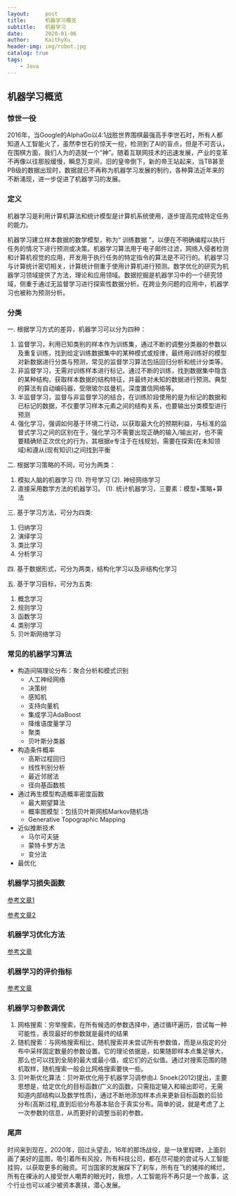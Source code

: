 ```yaml
---
layout:     post
title:      机器学习概览
subtitle:   机器学习
date:       2020-01-06
author:     KaithyXu
header-img: img/robot.jpg
catalog: true
tags:
    - Java
---
```


## 机器学习概览


### 惊世一役

2016年，当Google的AlphaGo以4:1战胜世界围棋最强高手李世石时，所有人都知道人工智能火了，虽然李世石的惊天一挖，检测到了AI的盲点，但是不可否认，在围棋方面，我们人为的造就一个“神”。随着互联网技术的迅速发展，产业的变革不再像以往那般缓慢，瞬息万变间，旧的皇帝倒下，新的帝王站起来，当TB甚至PB级的数据出现时，数据就已不再称为机器学习发展的制约，各种算法近年来的不断涌现，进一步促进了机器学习的发展。

### 定义
机器学习是利用计算机算法和统计模型是计算机系统使用，逐步提高完成特定任务的能力。

机器学习建立样本数据的数学模型，称为“ 训练数据 ”，以便在不明确编程以执行任务的情况下进行预测或决策。机器学习算法用于电子邮件过滤，网络入侵者检测和计算机视觉的应用，开发用于执行任务的特定指令的算法是不可行的。机器学习与计算统计密切相关，计算统计侧重于使用计算机进行预测。数学优化的研究为机器学习领域提供了方法，理论和应用领域。数据挖掘是机器学习中的一个研究领域，侧重于通过无监督学习进行探索性数据分析。在跨业务问题的应用中，机器学习也被称为预测分析。

### 分类
一. 根据学习方式的差异，机器学习可以分为四种：
1. 监督学习，利用已知类别的样本作为训练集，通过不断的调整分类器的参数以及重复训练，找到给定训练数据集中的某种模式或规律，最终用训练好的模型对新数据进行分类与预测，常见的监督学习算法包括回归分析和统计分类等。
2. 非监督学习，无需对训练样本进行标记，通过不断的训练，找到数据集中隐含的某种结构，获取样本数据的结构特征，并最终对未知的数据进行预测。典型的算法有自动编码器，受限玻尔兹曼机，深度置信网络等。
3. 半监督学习，监督与非监督学习的结合，在训练阶段使用的是为标记的数据和已标记的数据，不仅要学习样本元素之间的结构关系，也要输出分类模型进行预测
4. 强化学习，强调如何基于环境二行动，以获取最大化的预期利益，与标准的监督式学习之间的区别在于，强化学习不需要出现正确的输入/输出对，也不需要精确矫正次优化的行为，其根据e专注于在线规划，需要在探索(在未知领域)和遵从(现有知识)之间找到平衡

二. 根据学习策略的不同，可分为两类：
1. 模拟人脑的机器学习
    (1). 符号学习
    (2). 神经网络学习
2. 直接采用数学方法的机器学习。
    (1). 统计机器学习，三要素：模型+策略+算法

三. 基于学习方法，可分为四类:
1. 归纳学习
2. 演绎学习
3. 类比学习
4. 分析学习

四. 基于数据形式，可分为两类，结构化学习以及非结构化学习

五. 基于学习目标，可分为五类:
1. 概念学习
2. 规则学习
3. 函数学习
4. 类别学习
5. 贝叶斯网络学习

### 常见的机器学习算法
* 构造间隔理论分布：聚合分析和模式识别
    * 人工神经网络
    * 决策树
    * 感知机
    * 支持向量机
    * 集成学习AdaBoost
    * 降维语度量学习
    * 聚类
    * 贝叶斯分类器
* 构造条件概率
    * 高斯过程回归
    * 线性判别分析
    * 最近邻居法
    * 径向基函数核
* 通过再生模型构造概率密度函数
    * 最大期望算法
    * 概率图模型：包括贝叶斯网核Markov随机场
    * Generative Topographic Mapping
* 近似推断技术
    * 马尔可夫链
    * 蒙特卡罗方法
    * 变分法
* 最优化

### 机器学习损失函数

[参考文章1](https://www.csuldw.com/2016/03/26/2016-03-26-loss-function/)

[参考文章2](https://www.cnblogs.com/lliuye/p/9549881.html)

### 机器学习优化方法
[参考文章](https://blog.csdn.net/fishmai/article/details/52510826)

### 机器学习的评价指标

[参考文章](https://blog.csdn.net/fisherming/article/details/80209182)

### 机器学习参数调优
1. 网格搜索：穷举搜索，在所有候选的参数选择中，通过循环遍历，尝试每一种可能性，表现最好的参数就是最终的结果
2. 随机搜索：与网格搜索相比，随机搜索并未尝试所有参数值，而是从指定的分布中采样固定数量的参数设置。它的理论依据是，如果随即样本点集足够大，那么也可以找到全局的最大或最小值，或它们的近似值。通过对搜索范围的随机取样，随机搜索一般会比网格搜索要快一些。
3. 贝叶斯优化算法：贝叶斯优化用于机器学习调参由J. Snoek(2012)提出，主要思想是，给定优化的目标函数(广义的函数，只需指定输入和输出即可，无需知道内部结构以及数学性质)，通过不断地添加样本点来更新目标函数的后验分布(高斯过程,直到后验分布基本贴合于真实分布。简单的说，就是考虑了上一次参数的信息，从而更好的调整当前的参数。

### 尾声
时间来到现在，2020年，回过头望去，16年的那场战役，是一块里程碑，上面刻画了美好的蓝图，吸引着所有风投，所有科技公司，都在尽可能的尝试与人工智能挂钩，以获取更多的融资。可当国家的发展踩下了刹车，所有在飞的猪摔的稀烂，所有在裸泳的人接受世人嘲弄的眼光时，我想，人工智能将不再只是一个故事，这个行业也可以减少被资本裹挟，潜心发展。

